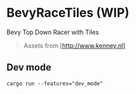 # BevyRaceTiles (WIP)
Bevy Top Down Racer with Tiles

> Assets from [http://www.kenney.nl]

## Dev mode
```
cargo run --features="dev_mode"
```
